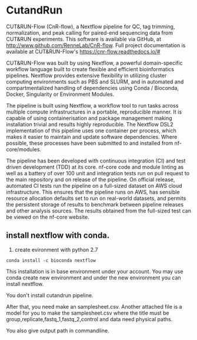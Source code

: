 # CutandRun
 CUT&RUN-Flow (CnR-flow), a Nextflow pipeline for QC, tag trimming, normalization, and peak calling for paired-end sequencing data from CUT&RUN experiments. This software is available via GitHub, at http://www.github.com/RenneLab/CnR-flow.
 Full project documentation is available at CUT&RUN-Flow's https://cnr-flow.readthedocs.io/#
 
CUT&RUN-Flow was built by using Nextflow, a powerful domain-specific workflow language built to create flexible and efficient bioinformatics pipelines. Nextflow provides extensive flexibility in utilizing cluster computing environments such as PBS and SLURM, and in automated and compartmentalized handling of dependencies using Conda / Bioconda, Docker, Singularity or Environment Modules.

The pipeline is built using Nextflow, a workflow tool to run tasks across multiple compute infrastructures in a portable, reproducible manner. It is capable of using containerisation and package management making installation trivial and results highly reproducible. The Nextflow DSL2 implementation of this pipeline uses one container per process, which makes it easier to maintain and update software dependencies. Where possible, these processes have been submitted to and installed from nf-core/modules.

The pipeline has been developed with continuous integration (CI) and test driven development (TDD) at its core. nf-core code and module linting as well as a battery of over 100 unit and integration tests run on pull request to the main repository and on release of the pipeline. On official release, automated CI tests run the pipeline on a full-sized dataset on AWS cloud infrastructure. This ensures that the pipeline runs on AWS, has sensible resource allocation defaults set to run on real-world datasets, and permits the persistent storage of results to benchmark between pipeline releases and other analysis sources. The results obtained from the full-sized test can be viewed on the nf-core website.
 
## install nextflow with conda. 
1. create evironment with python 2.7
   
```
conda install -c bioconda nextflow
```

This installation is in base environment under your account. You may use conda create new environment and under the new environment you can install nextflow.

You don't install cutandrun pipeline.

After that, you need make an samplesheet.csv. Another attached file is a model for you to make the samplesheet.csv where the title must be group,replicate,fastq_1,fastq_2,control and data need physical paths. 

You also give output path in commandline.
